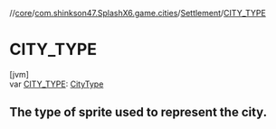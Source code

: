 //[core](../../../index.md)/[com.shinkson47.SplashX6.game.cities](../index.md)/[Settlement](index.md)/[CITY_TYPE](-c-i-t-y_-t-y-p-e.md)

# CITY_TYPE

[jvm]\
var [CITY_TYPE](-c-i-t-y_-t-y-p-e.md): [CityType](../-city-type/index.md)

##  The type of sprite used to represent the city.

